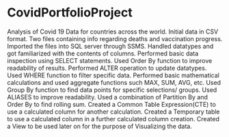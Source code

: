 # CovidPortfolioProject
Analysis of Covid 19 Data for countries across the world.
Initial data in CSV format. Two files containing info regarding deaths and vaccination progress.
Imported the files into SQL server through SSMS.
Handled datatypes and got familiarized with the contents of columns.
Performed basic data inspection using SELECT statements.
Used Order By function to improve readability of results.
Performed ALTER operation to update datatypes.
Used WHERE function to filter specific data.
Performed basic mathematical calculations and used aggregate functions such MAX, SUM, AVG, etc.
Used Group By function to find data points for specific selections/ groups.
Used ALIASES to improve readability.
Used a combination of Partition By and Order By to find rolling sum.
Created a Common Table Expression(CTE) to use a calculated column for another calculation.
Created a Temporary table to use a calculated column in a further calculated column creation.
Created a View to be used later on for the purpose of Visualizing the data.
